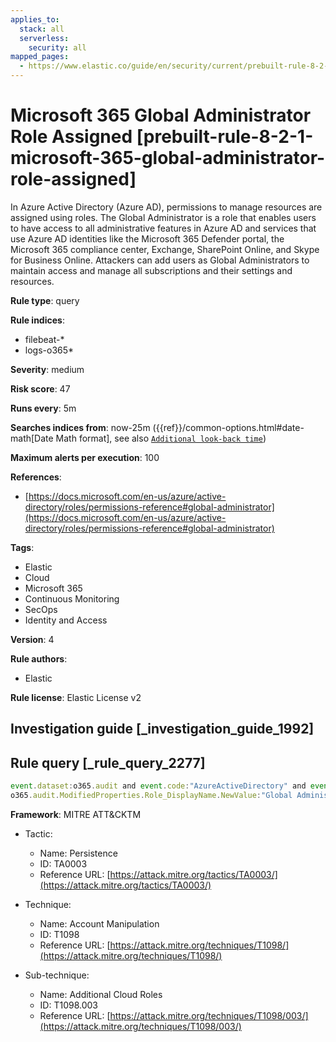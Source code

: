 ```yaml
---
applies_to:
  stack: all
  serverless:
    security: all
mapped_pages:
  - https://www.elastic.co/guide/en/security/current/prebuilt-rule-8-2-1-microsoft-365-global-administrator-role-assigned.html
---
```


# Microsoft 365 Global Administrator Role Assigned [prebuilt-rule-8-2-1-microsoft-365-global-administrator-role-assigned]

In Azure Active Directory (Azure AD), permissions to manage resources are assigned using roles. The Global Administrator is a role that enables users to have access to all administrative features in Azure AD and services that use Azure AD identities like the Microsoft 365 Defender portal, the Microsoft 365 compliance center, Exchange, SharePoint Online, and Skype for Business Online. Attackers can add users as Global Administrators to maintain access and manage all subscriptions and their settings and resources.

**Rule type**: query

**Rule indices**:

* filebeat-*
* logs-o365*

**Severity**: medium

**Risk score**: 47

**Runs every**: 5m

**Searches indices from**: now-25m ({{ref}}/common-options.html#date-math[Date Math format], see also [`Additional look-back time`](docs-content://solutions/security/detect-and-alert/create-detection-rule.md#rule-schedule))

**Maximum alerts per execution**: 100

**References**:

* [https://docs.microsoft.com/en-us/azure/active-directory/roles/permissions-reference#global-administrator](https://docs.microsoft.com/en-us/azure/active-directory/roles/permissions-reference#global-administrator)

**Tags**:

* Elastic
* Cloud
* Microsoft 365
* Continuous Monitoring
* SecOps
* Identity and Access

**Version**: 4

**Rule authors**:

* Elastic

**Rule license**: Elastic License v2

## Investigation guide [_investigation_guide_1992]



## Rule query [_rule_query_2277]

```js
event.dataset:o365.audit and event.code:"AzureActiveDirectory" and event.action:"Add member to role." and
o365.audit.ModifiedProperties.Role_DisplayName.NewValue:"Global Administrator"
```

**Framework**: MITRE ATT&CKTM

* Tactic:

    * Name: Persistence
    * ID: TA0003
    * Reference URL: [https://attack.mitre.org/tactics/TA0003/](https://attack.mitre.org/tactics/TA0003/)

* Technique:

    * Name: Account Manipulation
    * ID: T1098
    * Reference URL: [https://attack.mitre.org/techniques/T1098/](https://attack.mitre.org/techniques/T1098/)

* Sub-technique:

    * Name: Additional Cloud Roles
    * ID: T1098.003
    * Reference URL: [https://attack.mitre.org/techniques/T1098/003/](https://attack.mitre.org/techniques/T1098/003/)



